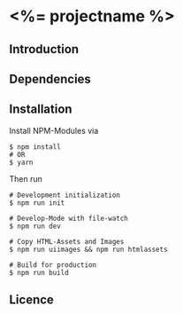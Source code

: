 # <%= projectname %>

## Introduction

## Dependencies

## Installation

Install NPM-Modules via 

```
$ npm install
# OR
$ yarn
```

Then run

```
# Development initialization
$ npm run init

# Develop-Mode with file-watch
$ npm run dev

# Copy HTML-Assets and Images
$ npm run uiimages && npm run htmlassets

# Build for production
$ npm run build
```

## Licence 
